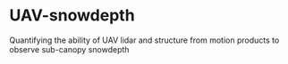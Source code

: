 # UAV-snowdepth
Quantifying the ability of UAV lidar and structure from motion products to observe sub-canopy snowdepth
